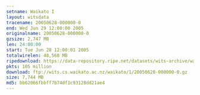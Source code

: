 ```yaml
---
setname: Waikato I
layout: witsdata
tracename: 20050628-000000-0
end: Wed Jun 29 12:00:00 2005
originalname: 20050628-000000-0
gzsize: 2,747 MB
len: 24:00:00
start: Tue Jun 28 12:00:01 2005
totalwirelen: 48,568 MB
ripedownload: https://data-repository.ripe.net/datasets/wits-archive/waikato/1/20050628-000000-0.gz
pkts: 105 million
download: ftp://wits.cs.waikato.ac.nz/waikato/1/20050628-000000-0.gz
size: 7,744 MB
md5: bb62066fbbff7b74df1c93128dd21ae4
---
```

